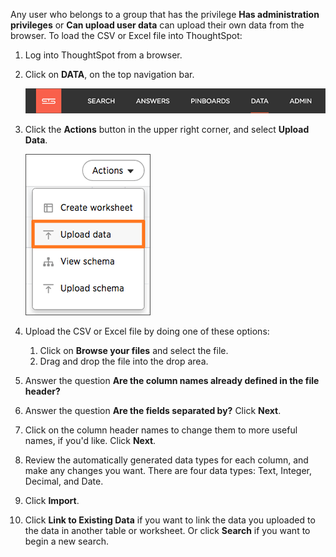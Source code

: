 Any user who belongs to a group that has the privilege **Has administration privileges** or **Can upload user data** can upload their own data from the browser. To load the CSV or Excel file into ThoughtSpot:

1. Log into ThoughtSpot from a browser.
2. Click on **DATA**, on the top navigation bar.

   ![](/pages/images/data_icon.png "Data")

3. Click the **Actions** button in the upper right corner, and select **Upload Data**.

   ![](/pages/images/new_imported_data.png "Upload data")

4. Upload the CSV or Excel file by doing one of these options:
    1. Click on **Browse your files** and select the file.
    2. Drag and drop the file into the drop area.
5. Answer the question **Are the column names already defined in the file header?**
6. Answer the question **Are the fields separated by?** Click **Next**.
7. Click on the column header names to change them to more useful names, if you'd like. Click **Next**.
8. Review the automatically generated data types for each column, and make any changes you want.
   There are four data types: Text, Integer, Decimal, and Date.
9. Click **Import**.
10. Click **Link to Existing Data** if you want to link the data you uploaded to the data in another table or worksheet.
    Or click **Search** if you want to begin a new search.
